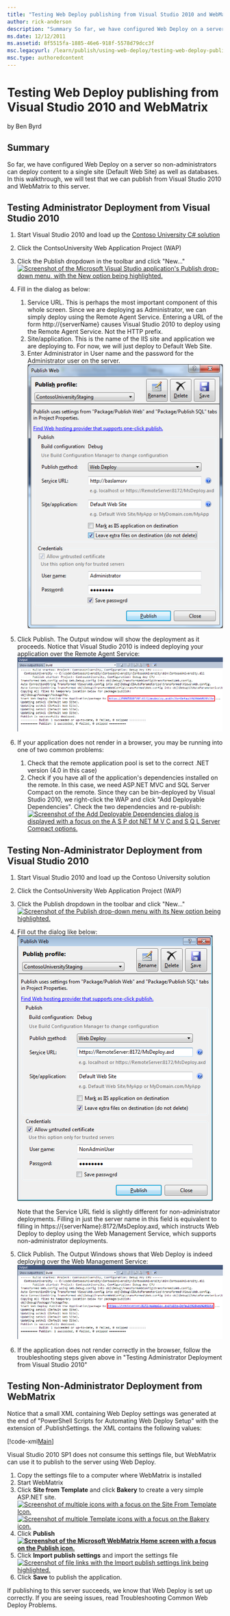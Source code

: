 ```yaml
---
title: "Testing Web Deploy publishing from Visual Studio 2010 and WebMatrix"
author: rick-anderson
description: "Summary So far, we have configured Web Deploy on a server so non-administrators can deploy content to a single site (Default Web Site) as well as databases...."
ms.date: 12/12/2011
ms.assetid: 8f5515fa-1885-46e6-918f-5578d79dcc3f
msc.legacyurl: /learn/publish/using-web-deploy/testing-web-deploy-publishing-from-visual-studio-2010-and-webmatrix
msc.type: authoredcontent
---
```

# Testing Web Deploy publishing from Visual Studio 2010 and WebMatrix

by Ben Byrd

## Summary

So far, we have configured Web Deploy on a server so non-administrators can deploy content to a single site (Default Web Site) as well as databases. In this walkthrough, we will test that we can publish from Visual Studio 2010 and WebMatrix to this server.

## Testing Administrator Deployment from Visual Studio 2010

1. Start Visual Studio 2010 and load up the [Contoso University C# solution](https://code.msdn.microsoft.com/ASPNET-MVC-Application-b01a9fe8)
2. Click the ContsoUniversity Web Application Project (WAP)
3. Click the Publish dropdown in the toolbar and click "New…"  
     [![Screenshot of the Microsoft Visual Studio application's Publish drop-down menu, with the New option being highlighted.](testing-web-deploy-publishing-from-visual-studio-2010-and-webmatrix/_static/image2.png)](testing-web-deploy-publishing-from-visual-studio-2010-and-webmatrix/_static/image1.png)
4. Fill in the dialog as below: 

   1. Service URL. This is perhaps the most important component of this whole screen. Since we are deploying as Administrator, we can simply deploy using the Remote Agent Service. Entering a URL of the form http://{serverName} causes Visual Studio 2010 to deploy using the Remote Agent Service. Not the HTTP prefix.
   2. Site/application. This is the name of the IIS site and application we are deploying to. For now, we will just deploy to Default Web Site.
   3. Enter Administrator in User name and the password for the Administrator user on the server.   
       [![Screenshot of the Publish Web dialog, containing the Service U R L, Site or application, user name, and password fields.](testing-web-deploy-publishing-from-visual-studio-2010-and-webmatrix/_static/image4.png)](testing-web-deploy-publishing-from-visual-studio-2010-and-webmatrix/_static/image3.png)
5. Click Publish. The Output window will show the deployment as it proceeds. Notice that Visual Studio 2010 is indeed deploying your application over the Remote Agent Service:  
    [![Screenshot of the Output window with a focus on the U R L that the application or package is being deployed to.](testing-web-deploy-publishing-from-visual-studio-2010-and-webmatrix/_static/image6.png)](testing-web-deploy-publishing-from-visual-studio-2010-and-webmatrix/_static/image5.png)
6. If your application does not render in a browser, you may be running into one of two common problems: 

    1. Check that the remote application pool is set to the correct .NET version (4.0 in this case)
    2. Check if you have all of the application's dependencies installed on the remote. In this case, we need ASP.NET MVC and SQL Server Compact on the remote. Since they can be bin-deployed by Visual Studio 2010, we right-click the WAP and click "Add Deployable Dependencies". Check the two dependencies and re-publish:  
        [![Screenshot of the Add Deployable Dependencies dialog is displayed with a focus on the A S P dot NET M V C and S Q L Server Compact options.](testing-web-deploy-publishing-from-visual-studio-2010-and-webmatrix/_static/image8.png)](testing-web-deploy-publishing-from-visual-studio-2010-and-webmatrix/_static/image7.png)

## Testing Non-Administrator Deployment from Visual Studio 2010

1. Start Visual Studio 2010 and load up the Contoso University solution
2. Click the ContsoUniversity Web Application Project (WAP)
3. Click the Publish dropdown in the toolbar and click "New…"  
    [![Screenshot of the Publish drop-down menu with its New option being highlighted.](testing-web-deploy-publishing-from-visual-studio-2010-and-webmatrix/_static/image10.png)](testing-web-deploy-publishing-from-visual-studio-2010-and-webmatrix/_static/image9.png)
4. Fill out the dialog like below:  
    [![Screenshot of the Publish Web dialog with the Publish method field set to the Web Deploy entry, and the site or application set to the Default Web Site entry.](testing-web-deploy-publishing-from-visual-studio-2010-and-webmatrix/_static/image12.png)](testing-web-deploy-publishing-from-visual-studio-2010-and-webmatrix/_static/image11.png)

    Note that the Service URL field is slightly different for non-administrator deployments. Filling in just the server name in this field is equivalent to filling in https://{serverName}:8172/MsDeploy.axd, which instructs Web Deploy to deploy using the Web Management Service, which supports non-administrator deployments.
5. Click Publish. The Output Windows shows that Web Deploy is indeed deploying over the Web Management Service:  
    [![Screenshot of the Output window with a focus on the Web Deploy now deploying over the Web Management Service.](testing-web-deploy-publishing-from-visual-studio-2010-and-webmatrix/_static/image14.png)](testing-web-deploy-publishing-from-visual-studio-2010-and-webmatrix/_static/image13.png)
6. If the application does not render correctly in the browser, follow the troubleshooting steps given above in "Testing Administrator Deployment from Visual Studio 2010"

## Testing Non-Administrator Deployment from WebMatrix

Notice that a small XML containing Web Deploy settings was generated at the end of "PowerShell Scripts for Automating Web Deploy Setup" with the extension of .PublishSettings. the XML contains the following values:

[!code-xml[Main](testing-web-deploy-publishing-from-visual-studio-2010-and-webmatrix/samples/sample1.xml)]

Visual Studio 2010 SP1 does not consume this settings file, but WebMatrix can use it to publish to the server using Web Deploy.

1. Copy the settings file to a computer where WebMatrix is installed
2. Start WebMatrix
3. Click **Site from Template** and click **Bakery** to create a very simple ASP.NET site.   
    [![Screenshot of multiple icons with a focus on the Site From Template Icon.](testing-web-deploy-publishing-from-visual-studio-2010-and-webmatrix/_static/image16.png)](testing-web-deploy-publishing-from-visual-studio-2010-and-webmatrix/_static/image15.png)  
    [![Screenshot of multiple Template icons with a focus on the Bakery icon.](testing-web-deploy-publishing-from-visual-studio-2010-and-webmatrix/_static/testing-web-deploy-publishing-from-visual-studio-2010-and-webmatrix-1080-image82.jpeg)](testing-web-deploy-publishing-from-visual-studio-2010-and-webmatrix/_static/testing-web-deploy-publishing-from-visual-studio-2010-and-webmatrix-1080-image81.jpeg)
4. Click **Publish   
[![Screenshot of the Microsoft WebMatrix Home screen with a focus on the Publish icon.](testing-web-deploy-publishing-from-visual-studio-2010-and-webmatrix/_static/image18.png)](testing-web-deploy-publishing-from-visual-studio-2010-and-webmatrix/_static/image17.png)**
5. Click **Import publish settings** and import the settings file   
    [![Screenshot of file links with the Import publish settings link being highlighted.](testing-web-deploy-publishing-from-visual-studio-2010-and-webmatrix/_static/image20.png)](testing-web-deploy-publishing-from-visual-studio-2010-and-webmatrix/_static/image19.png)
6. Click **Save** to publish the application.

If publishing to this server succeeds, we know that Web Deploy is set up correctly. If you are seeing issues, read Troubleshooting Common Web Deploy Problems.
